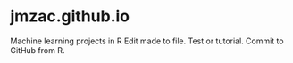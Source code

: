 # jmzac.github.io
Machine learning projects in R
Edit made to file. Test or tutorial. Commit to GitHub from R.
